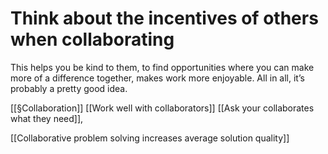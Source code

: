 # Think about the incentives of others when collaborating
This helps you be kind to them, to find opportunities where you can make more of a difference together, makes work more enjoyable. All in all, it’s probably a pretty good idea.

[[§Collaboration]]
	[[Work well with collaborators]]
		[[Ask your collaborates what they need]],

[[Collaborative problem solving increases average solution quality]]

<!-- #p1 -->

<!-- {BearID:5D33ADBE-293D-40A0-B741-862C0996E547-75957-0000525641753301} -->
